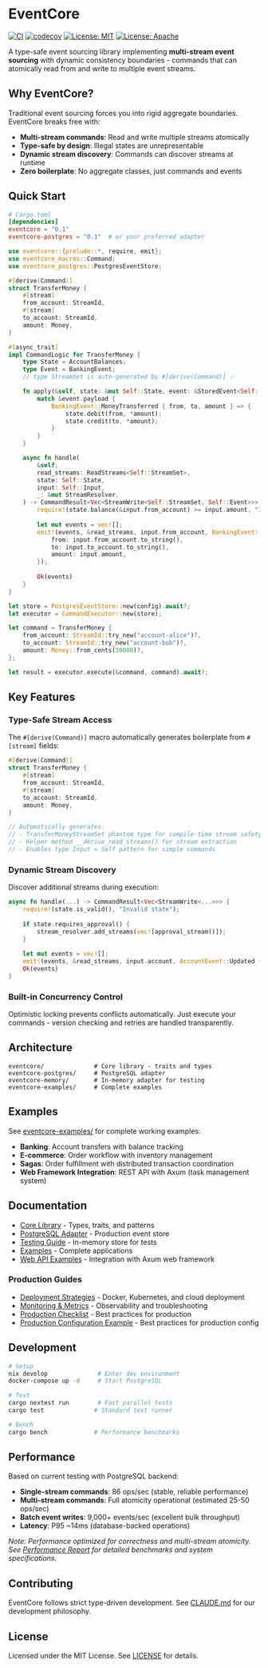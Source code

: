 # EventCore

[![CI](https://github.com/jwilger/eventcore/workflows/CI/badge.svg)](https://github.com/jwilger/eventcore/actions)
[![codecov](https://codecov.io/gh/jwilger/eventcore/branch/main/graph/badge.svg)](https://codecov.io/gh/jwilger/eventcore)
[![License: MIT](https://img.shields.io/badge/License-MIT-yellow.svg)](https://opensource.org/licenses/MIT)
[![License: Apache](https://img.shields.io/badge/License-Apache%202.0-blue.svg)](https://opensource.org/licenses/Apache-2.0)

A type-safe event sourcing library implementing **multi-stream event sourcing** with dynamic consistency boundaries - commands that can atomically read from and write to multiple event streams.

## Why EventCore?

Traditional event sourcing forces you into rigid aggregate boundaries. EventCore breaks free with:

- **Multi-stream commands**: Read and write multiple streams atomically
- **Type-safe by design**: Illegal states are unrepresentable
- **Dynamic stream discovery**: Commands can discover streams at runtime
- **Zero boilerplate**: No aggregate classes, just commands and events

## Quick Start

```toml
# Cargo.toml
[dependencies]
eventcore = "0.1"
eventcore-postgres = "0.1"  # or your preferred adapter
```

```rust
use eventcore::{prelude::*, require, emit};
use eventcore_macros::Command;
use eventcore_postgres::PostgresEventStore;

#[derive(Command)]
struct TransferMoney {
    #[stream]
    from_account: StreamId,
    #[stream]
    to_account: StreamId,
    amount: Money,
}

#[async_trait]
impl CommandLogic for TransferMoney {
    type State = AccountBalances;
    type Event = BankingEvent;
    // type StreamSet is auto-generated by #[derive(Command)] ✅

    fn apply(&self, state: &mut Self::State, event: &StoredEvent<Self::Event>) {
        match &event.payload {
            BankingEvent::MoneyTransferred { from, to, amount } => {
                state.debit(from, *amount);
                state.credit(to, *amount);
            }
        }
    }

    async fn handle(
        &self,
        read_streams: ReadStreams<Self::StreamSet>,
        state: Self::State,
        input: Self::Input,
        _: &mut StreamResolver,
    ) -> CommandResult<Vec<StreamWrite<Self::StreamSet, Self::Event>>> {
        require!(state.balance(&input.from_account) >= input.amount, "Insufficient funds");
        
        let mut events = vec![];
        emit!(events, &read_streams, input.from_account, BankingEvent::MoneyTransferred {
            from: input.from_account.to_string(),
            to: input.to_account.to_string(),
            amount: input.amount,
        });
        
        Ok(events)
    }
}

let store = PostgresEventStore::new(config).await?;
let executor = CommandExecutor::new(store);

let command = TransferMoney {
    from_account: StreamId::try_new("account-alice")?,
    to_account: StreamId::try_new("account-bob")?,
    amount: Money::from_cents(10000)?,
};

let result = executor.execute(&command, command).await?;
```

## Key Features

### Type-Safe Stream Access
The `#[derive(Command)]` macro automatically generates boilerplate from `#[stream]` fields:

```rust
#[derive(Command)]
struct TransferMoney {
    #[stream]
    from_account: StreamId,
    #[stream]
    to_account: StreamId,
    amount: Money,
}

// Automatically generates:
// - TransferMoneyStreamSet phantom type for compile-time stream safety
// - Helper method __derive_read_streams() for stream extraction
// - Enables type Input = Self pattern for simple commands
```

### Dynamic Stream Discovery
Discover additional streams during execution:

```rust
async fn handle(...) -> CommandResult<Vec<StreamWrite<...>>> {
    require!(state.is_valid(), "Invalid state");
    
    if state.requires_approval() {
        stream_resolver.add_streams(vec![approval_stream()]);
    }
    
    let mut events = vec![];
    emit!(events, &read_streams, input.account, AccountEvent::Updated { ... });
    Ok(events)
}
```

### Built-in Concurrency Control

Optimistic locking prevents conflicts automatically. Just execute your commands - version checking and retries are handled transparently.

## Architecture

```
eventcore/              # Core library - traits and types
eventcore-postgres/     # PostgreSQL adapter  
eventcore-memory/       # In-memory adapter for testing
eventcore-examples/     # Complete examples
```

## Examples

See [eventcore-examples/](eventcore-examples/) for complete working examples:

- **Banking**: Account transfers with balance tracking
- **E-commerce**: Order workflow with inventory management
- **Sagas**: Order fulfillment with distributed transaction coordination
- **Web Framework Integration**: REST API with Axum (task management system)

## Documentation

- [Core Library](eventcore/README.md) - Types, traits, and patterns
- [PostgreSQL Adapter](eventcore-postgres/README.md) - Production event store
- [Testing Guide](eventcore-memory/README.md) - In-memory store for tests
- [Examples](eventcore-examples/README.md) - Complete applications
- [Web API Examples](eventcore-examples/src/axum_integration_example.rs) - Integration with Axum web framework

### Production Guides

- [Deployment Strategies](docs/manual/06-operations/01-deployment-strategies.md) - Docker, Kubernetes, and cloud deployment
- [Monitoring & Metrics](docs/manual/06-operations/02-monitoring-metrics.md) - Observability and troubleshooting
- [Production Checklist](docs/manual/06-operations/05-production-checklist.md) - Best practices for production
- [Production Configuration Example](examples/production-config.rs) - Best practices for production config

## Development

```bash
# Setup
nix develop              # Enter dev environment
docker-compose up -d     # Start PostgreSQL

# Test
cargo nextest run        # Fast parallel tests
cargo test              # Standard test runner

# Bench
cargo bench             # Performance benchmarks
```

## Performance

Based on current testing with PostgreSQL backend:

- **Single-stream commands**: 86 ops/sec (stable, reliable performance)
- **Multi-stream commands**: Full atomicity operational (estimated 25-50 ops/sec)
- **Batch event writes**: 9,000+ events/sec (excellent bulk throughput)
- **Latency**: P95 ~14ms (database-backed operations)

*Note: Performance optimized for correctness and multi-stream atomicity. See [Performance Report](docs/development-archive/benchmarks/performance-report.md) for detailed benchmarks and system specifications.*

## Contributing

EventCore follows strict type-driven development. See [CLAUDE.md](CLAUDE.md) for our development philosophy.

## License

Licensed under the MIT License. See [LICENSE](LICENSE) for details.
